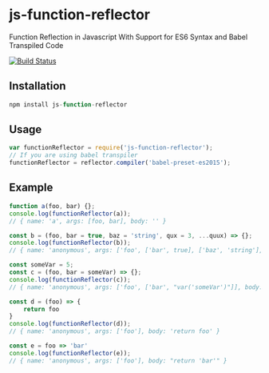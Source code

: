 # js-function-reflector
Function Reflection in Javascript With Support for ES6 Syntax and Babel Transpiled Code

[![Build Status](https://travis-ci.org/arrizalamin/js-function-reflector.svg?branch=master)](https://travis-ci.org/arrizalamin/js-function-reflector)

## Installation
```javascript
npm install js-function-reflector
```

## Usage
```javascript
var functionReflector = require('js-function-reflector');
// If you are using babel transpiler
functionReflector = reflector.compiler('babel-preset-es2015');
```

## Example
```javascript
function a(foo, bar) {};
console.log(functionReflector(a));
// { name: 'a', args: [foo, bar], body: '' }

const b = (foo, bar = true, baz = 'string', qux = 3, ...quux) => {};
console.log(functionReflector(b));
// { name: 'anonymous', args: ['foo', ['bar', true], ['baz', 'string'], ['qux', 3], ['quux', 'spread operator']], body: '' }

const someVar = 5;
const c = (foo, bar = someVar) => {};
console.log(functionReflector(c));
// { name: 'anonymous', args: ['foo', ['bar', "var('someVar')"]], body: '' }

const d = (foo) => {
	return foo
}
console.log(functionReflector(d));
// { name: 'anonymous', args: ['foo'], body: 'return foo' }

const e = foo => 'bar'
console.log(functionReflector(e));
// { name: 'anonymous', args: ['foo'], body: "return 'bar'" }
```

